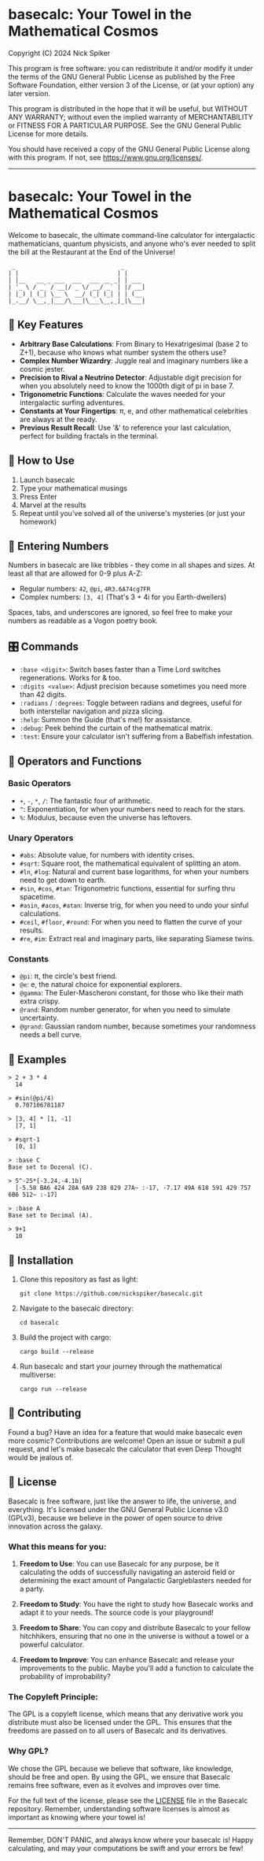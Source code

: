 # basecalc: Your Towel in the Mathematical Cosmos

Copyright (C) 2024 Nick Spiker

This program is free software: you can redistribute it and/or modify
it under the terms of the GNU General Public License as published by
the Free Software Foundation, either version 3 of the License, or
(at your option) any later version.

This program is distributed in the hope that it will be useful,
but WITHOUT ANY WARRANTY; without even the implied warranty of
MERCHANTABILITY or FITNESS FOR A PARTICULAR PURPOSE.  See the
GNU General Public License for more details.

You should have received a copy of the GNU General Public License
along with this program.  If not, see <https://www.gnu.org/licenses/>.

---

# basecalc: Your Towel in the Mathematical Cosmos

Welcome to basecalc, the ultimate command-line calculator for intergalactic mathematicians, quantum physicists, and anyone who's ever needed to split the bill at the Restaurant at the End of the Universe!

```
 _                              _      
| |                            | |     
| |__   __ _ ___  ___  ___ __ _| | ___ 
| '_ \ / _` / __|/ _ \/ __/ _` | |/ __|
| |_) | (_| \__ \  __/ (_| (_| | | (__ 
|_.__/ \__,_|___/\___|\___\__,_|_|\___|   
```

## 🚀 Key Features

- **Arbitrary Base Calculations**: From Binary to Hexatrigesimal (base 2 to Z+1), because who knows what number system the others use?
- **Complex Number Wizardry**: Juggle real and imaginary numbers like a cosmic jester.
- **Precision to Rival a Neutrino Detector**: Adjustable digit precision for when you absolutely need to know the 1000th digit of pi in base 7.
- **Trigonometric Functions**: Calculate the waves needed for your intergalactic surfing adventures.
- **Constants at Your Fingertips**: π, e, and other mathematical celebrities are always at the ready.
- **Previous Result Recall**: Use '&' to reference your last calculation, perfect for building fractals in the terminal.

## 🧮 How to Use

1. Launch basecalc
2. Type your mathematical musings
3. Press Enter
4. Marvel at the results
5. Repeat until you've solved all of the universe's mysteries (or just your homework)

## 🔢 Entering Numbers

Numbers in basecalc are like tribbles - they come in all shapes and sizes. At least all that are allowed for 0-9 plus A-Z:

- Regular numbers: `42`, `@pi`, `4R3.6A74cg7FR`
- Complex numbers: `[3, 4]` (That's 3 + 4i for you Earth-dwellers)

Spaces, tabs, and underscores are ignored, so feel free to make your numbers as readable as a Vogon poetry book.

## 🎛️ Commands

- `:base <digit>`: Switch bases faster than a Time Lord switches regenerations. Works for & too.
- `:digits <value>`: Adjust precision because sometimes you need more than 42 digits.
- `:radians` / `:degrees`: Toggle between radians and degrees, useful for both interstellar navigation and pizza slicing.
- `:help`: Summon the Guide (that's me!) for assistance.
- `:debug`: Peek behind the curtain of the mathematical matrix.
- `:test`: Ensure your calculator isn't suffering from a Babelfish infestation.

## 🧠 Operators and Functions

### Basic Operators
- `+`, `-`, `*`, `/`: The fantastic four of arithmetic.
- `^`: Exponentiation, for when your numbers need to reach for the stars.
- `%`: Modulus, because even the universe has leftovers.

### Unary Operators
- `#abs`: Absolute value, for numbers with identity crises.
- `#sqrt`: Square root, the mathematical equivalent of splitting an atom.
- `#ln`, `#log`: Natural and current base logarithms, for when your numbers need to get down to earth.
- `#sin`, `#cos`, `#tan`: Trigonometric functions, essential for surfing thru spacetime.
- `#asin`, `#acos`, `#atan`: Inverse trig, for when you need to undo your sinful calculations.
- `#ceil`, `#floor`, `#round`: For when you need to flatten the curve of your results.
- `#re`, `#im`: Extract real and imaginary parts, like separating Siamese twins.

### Constants
- `@pi`: π, the circle's best friend.
- `@e`: e, the natural choice for exponential explorers.
- `@gamma`: The Euler-Mascheroni constant, for those who like their math extra crispy.
- `@rand`: Random number generator, for when you need to simulate uncertainty.
- `@grand`: Gaussian random number, because sometimes your randomness needs a bell curve.

## 🌟 Examples

```
> 2 + 3 * 4
  14

> #sin(@pi/4)
  0.707106781187

> [3, 4] * [1, -1]
  [7, 1]

> #sqrt-1
  [0, 1]

> :base C
Base set to Dozenal (C).

> 5^-25*[-3.24,-4.1b]
  [-5.58 BA6 424 28A 6A9 238 829 27A~ :-17, -7.17 49A 618 591 429 757 6B6 512~ :-17]

> :base A
Base set to Decimal (A).

> 9+1
  10
```

## 🚀 Installation

1. Clone this repository as fast as light:
   ```
   git clone https://github.com/nickspiker/basecalc.git
   ```
2. Navigate to the basecalc directory:
   ```
   cd basecalc
   ```
3. Build the project with cargo:
   ```
   cargo build --release
   ```
4. Run basecalc and start your journey through the mathematical multiverse:
   ```
   cargo run --release
   ```

## 🌌 Contributing

Found a bug? Have an idea for a feature that would make basecalc even more cosmic? Contributions are welcome! Open an issue or submit a pull request, and let's make basecalc the calculator that even Deep Thought would be jealous of.

## 📜 License

Basecalc is free software, just like the answer to life, the universe, and everything. It's licensed under the GNU General Public License v3.0 (GPLv3), because we believe in the power of open source to drive innovation across the galaxy.

### What this means for you:

1. **Freedom to Use**: You can use Basecalc for any purpose, be it calculating the odds of successfully navigating an asteroid field or determining the exact amount of Pangalactic Gargleblasters needed for a party.

2. **Freedom to Study**: You have the right to study how Basecalc works and adapt it to your needs. The source code is your playground!

3. **Freedom to Share**: You can copy and distribute Basecalc to your fellow hitchhikers, ensuring that no one in the universe is without a towel or a powerful calculator.

4. **Freedom to Improve**: You can enhance Basecalc and release your improvements to the public. Maybe you'll add a function to calculate the probability of improbability?

### The Copyleft Principle:

The GPL is a copyleft license, which means that any derivative work you distribute must also be licensed under the GPL. This ensures that the freedoms are passed on to all users of Basecalc and its derivatives.

### Why GPL?

We chose the GPL because we believe that software, like knowledge, should be free and open. By using the GPL, we ensure that Basecalc remains free software, even as it evolves and improves over time.

For the full text of the license, please see the [LICENSE](LICENSE) file in the Basecalc repository. Remember, understanding software licenses is almost as important as knowing where your towel is!

---

Remember, DON'T PANIC, and always know where your basecalc is! Happy calculating, and may your computations be swift and your errors be few!
